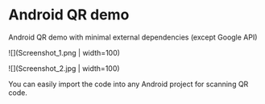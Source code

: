 # Android QR demo
Android QR demo with minimal external dependencies (except Google API)

![](Screenshot_1.png | width=100)

![](Screenshot_2.jpg | width=100)

You can easily import the code into any Android project for scanning QR code.
